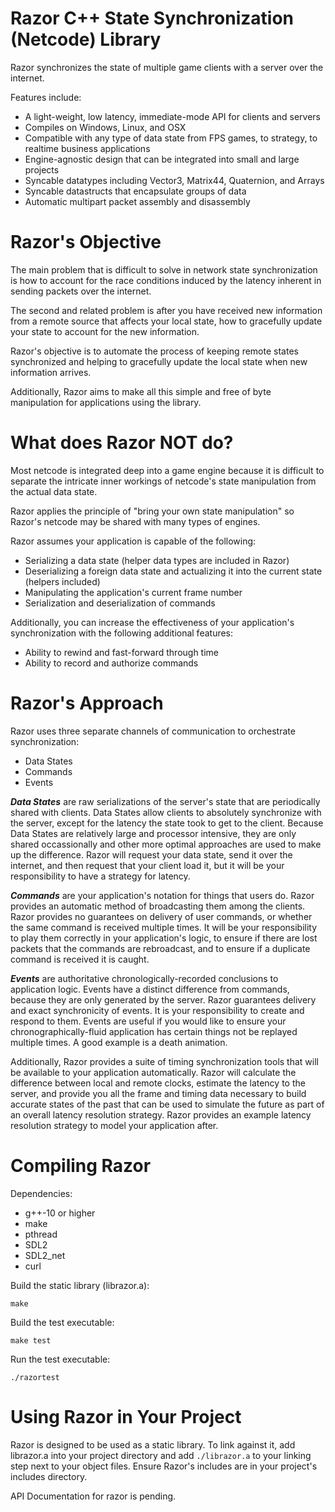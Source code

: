 # Razor C++ State Synchronization (Netcode) Library

Razor synchronizes the state of multiple game clients with a server over
the internet.

Features include:

* A light-weight, low latency, immediate-mode API for clients and servers
* Compiles on Windows, Linux, and OSX
* Compatible with any type of data state from FPS games, to strategy, to realtime business applications
* Engine-agnostic design that can be integrated into small and large projects
* Syncable datatypes including Vector3, Matrix44, Quaternion, and Arrays
* Syncable datastructs that encapsulate groups of data
* Automatic multipart packet assembly and disassembly

# Razor's Objective

The main problem that is difficult to solve in network state
synchronization is how to account for the race conditions induced by
the latency inherent in sending packets over the internet.

The second and related problem is after you have received new information
from a remote source that affects your local state, how to gracefully
update your state to account for the new information.

Razor's objective is to automate the process of keeping remote states
synchronized and helping to gracefully update the local state when 
new information arrives.

Additionally, Razor aims to make all this simple and free of byte
manipulation for applications using the library.

# What does Razor NOT do?

Most netcode is integrated deep into a game engine because it is difficult
to separate the intricate inner workings of netcode's state manipulation from
the actual data state.

Razor applies the principle of "bring your own state manipulation" so Razor's netcode
may be shared with many types of engines.

Razor assumes your application is capable of the following:

* Serializing a data state (helper data types are included in Razor)
* Deserializing a foreign data state and actualizing it into the current state (helpers included)
* Manipulating the application's current frame number
* Serialization and deserialization of commands

Additionally, you can increase the effectiveness of your application's synchronization
with the following additional features:

* Ability to rewind and fast-forward through time
* Ability to record and authorize commands

# Razor's Approach

Razor uses three separate channels of communication to orchestrate synchronization:

* Data States
* Commands
* Events

***Data States*** are raw serializations of the server's state that are periodically shared with
clients. Data States allow clients to absolutely synchronize with the server, except for
the latency the state took to get to the client. Because Data States are relatively large
and processor intensive, they are only shared occassionally and other more optimal approaches
are used to make up the difference. Razor will request your data state, send it over the
internet, and then request that your client load it, but it will be your responsibility
to have a strategy for latency.

***Commands*** are your application's notation for things that users do. Razor provides an 
automatic method of broadcasting them among the clients. Razor provides no guarantees
on delivery of user commands, or whether the same command is received multiple times.
It will be your responsibility to play them correctly in your application's logic, 
to ensure if there are lost packets that the commands are rebroadcast, and to ensure if
a duplicate command is received it is caught.

***Events*** are authoritative chronologically-recorded conclusions to application logic.
Events have a distinct difference from commands, because they are only generated by the server.
Razor guarantees delivery and exact synchronicity of events. It is your responsibility to
create and respond to them. Events are useful if you would like to ensure your 
chronographically-fluid application has certain things not be replayed multiple times. A 
good example is a death animation.

Additionally, Razor provides a suite of timing synchronization tools that will be available to
your application automatically. Razor will calculate the difference between local and remote
clocks, estimate the latency to the server, and provide you all the frame and timing data
necessary to build accurate states of the past that can be used to simulate the future
as part of an overall latency resolution strategy. Razor provides an example latency 
resolution strategy to model your application after.

# Compiling Razor

Dependencies:
* g++-10 or higher
* make
* pthread
* SDL2
* SDL2_net 
* curl

Build the static library (librazor.a):
```
make
```

Build the test executable:
```
make test
```

Run the test executable:
```
./razortest
```

# Using Razor in Your Project

Razor is designed to be used as a static library. To link against it,
add librazor.a into your project directory and add `./librazor.a` 
to your linking step next to your object files. Ensure
Razor's includes are in your project's includes directory.

API Documentation for razor is pending.